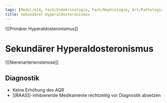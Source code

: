 ```yaml
---
tags: [Modul/m14, Fach/Endokrinologie, Fach/Nephrologie, Art/Pathologie]
title: Sekundärer Hyperaldosteronismus
---
```

![[Primärer Hyperaldosteronismus]]

# Sekundärer Hyperaldosteronismus
![[Nierenarterienstenose]]
## Diagnostik
- Keine Erhöhung des AQR
- [[RAAS]]-inhibierende Medikamente rechtzeitig vor Diagnostik absetzen

